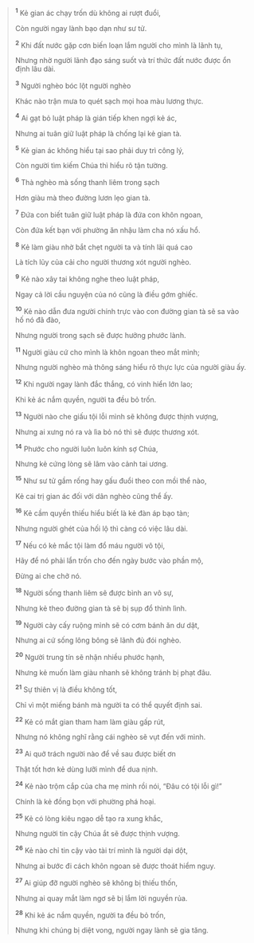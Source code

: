 > <sup><b>1</b></sup> Kẻ gian ác chạy trốn dù không ai rượt đuổi,
> 
> Còn người ngay lành bạo dạn như sư tử.
> 
> <sup><b>2</b></sup> Khi đất nước gặp cơn biến loạn lắm người cho mình là lãnh tụ,
> 
> Nhưng nhờ người lãnh đạo sáng suốt và trí thức đất nước được ổn định lâu dài.
> 
> <sup><b>3</b></sup> Người nghèo bóc lột người nghèo
> 
> Khác nào trận mưa to quét sạch mọi hoa màu lương thực.
> 
> <sup><b>4</b></sup> Ai gạt bỏ luật pháp là gián tiếp khen ngợi kẻ ác,
> 
> Nhưng ai tuân giữ luật pháp là chống lại kẻ gian tà.
> 
> <sup><b>5</b></sup> Kẻ gian ác không hiểu tại sao phải duy trì công lý,
> 
> Còn người tìm kiếm Chúa thì hiểu rõ tận tường.
>
> <sup><b>6</b></sup> Thà nghèo mà sống thanh liêm trong sạch
> 
> Hơn giàu mà theo đường lươn lẹo gian tà.
> 
> <sup><b>7</b></sup> Ðứa con biết tuân giữ luật pháp là đứa con khôn ngoan,
> 
> Còn đứa kết bạn với phường ăn nhậu làm cha nó xấu hổ.
>
> <sup><b>8</b></sup> Kẻ làm giàu nhờ bắt chẹt người ta và tính lãi quá cao
> 
> Là tích lũy của cải cho người thương xót người nghèo.
> 
> <sup><b>9</b></sup> Kẻ nào xây tai không nghe theo luật pháp,
> 
> Ngay cả lời cầu nguyện của nó cũng là điều gớm ghiếc.
> 
> <sup><b>10</b></sup> Kẻ nào dẫn đưa người chính trực vào con đường gian tà sẽ sa vào hố nó đã đào,
> 
> Nhưng người trong sạch sẽ được hưởng phước lành.
> 
> <sup><b>11</b></sup> Người giàu cứ cho mình là khôn ngoan theo mắt mình;
> 
> Nhưng người nghèo mà thông sáng hiểu rõ thực lực của người giàu ấy.
>
> <sup><b>12</b></sup> Khi người ngay lành đắc thắng, có vinh hiển lớn lao;
> 
> Khi kẻ ác nắm quyền, người ta đều bỏ trốn.
>
> <sup><b>13</b></sup> Người nào che giấu tội lỗi mình sẽ không được thịnh vượng,
> 
> Nhưng ai xưng nó ra và lìa bỏ nó thì sẽ được thương xót.
>
> <sup><b>14</b></sup> Phước cho người luôn luôn kính sợ Chúa,
> 
> Nhưng kẻ cứng lòng sẽ lâm vào cảnh tai ương.
> 
> <sup><b>15</b></sup> Như sư tử gầm rống hay gấu đuổi theo con mồi thể nào,
> 
> Kẻ cai trị gian ác đối với dân nghèo cũng thể ấy.
> 
> <sup><b>16</b></sup> Kẻ cầm quyền thiếu hiểu biết là kẻ đàn áp bạo tàn;
> 
> Nhưng người ghét của hối lộ thì càng có việc lâu dài.
> 
> <sup><b>17</b></sup> Nếu có kẻ mắc tội làm đổ máu người vô tội,
> 
> Hãy để nó phải lẩn trốn cho đến ngày bước vào phần mộ,
> 
> Ðừng ai che chở nó.
> 
> <sup><b>18</b></sup> Người sống thanh liêm sẽ được bình an vô sự,
> 
> Nhưng kẻ theo đường gian tà sẽ bị sụp đổ thình lình.
> 
> <sup><b>19</b></sup> Người cày cấy ruộng mình sẽ có cơm bánh ăn dư dật,
> 
> Nhưng ai cứ sống lông bông sẽ lãnh đủ đói nghèo.
> 
> <sup><b>20</b></sup> Người trung tín sẽ nhận nhiều phước hạnh,
> 
> Nhưng kẻ muốn làm giàu nhanh sẽ không tránh bị phạt đâu.
> 
> <sup><b>21</b></sup> Sự thiên vị là điều không tốt,
> 
> Chỉ vì một miếng bánh mà người ta có thể quyết định sai.
> 
> <sup><b>22</b></sup> Kẻ có mắt gian tham ham làm giàu gấp rút,
> 
> Nhưng nó không nghĩ rằng cái nghèo sẽ vụt đến với mình.
> 
> <sup><b>23</b></sup> Ai quở trách người nào để về sau được biết ơn
> 
> Thật tốt hơn kẻ dùng lưỡi mình để dua nịnh.
> 
> <sup><b>24</b></sup> Kẻ nào trộm cắp của cha mẹ mình rồi nói, “Ðâu có tội lỗi gì!”
> 
> Chính là kẻ đồng bọn với phường phá hoại.
> 
> <sup><b>25</b></sup> Kẻ có lòng kiêu ngạo dễ tạo ra xung khắc,
> 
> Nhưng người tin cậy Chúa ắt sẽ được thịnh vượng.
> 
> <sup><b>26</b></sup> Kẻ nào chỉ tin cậy vào tài trí mình là người dại dột,
> 
> Nhưng ai bước đi cách khôn ngoan sẽ được thoát hiểm nguy.
> 
> <sup><b>27</b></sup> Ai giúp đỡ người nghèo sẽ không bị thiếu thốn,
> 
> Nhưng ai quay mắt làm ngơ sẽ bị lắm lời nguyền rủa.
> 
> <sup><b>28</b></sup> Khi kẻ ác nắm quyền, người ta đều bỏ trốn,
> 
> Nhưng khi chúng bị diệt vong, người ngay lành sẽ gia tăng.